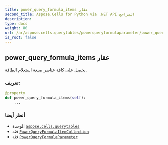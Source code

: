 ```yaml
---
title: power_query_formula_items عقار
second_title: Aspose.Cells for Python via .NET API المراجع
description:
type: docs
weight: 80
url: /ar/aspose.cells.querytables/powerqueryformulaparameter/power_query_formula_items/
is_root: false
---
```

##  power_query_formula_items عقار

يحصل على كافة عناصر صيغة استعلام الطاقة.
###  تعريف:
```python
@property
def power_query_formula_items(self):
    ...
```

###  أنظر أيضا
* الوحدة [`aspose.cells.querytables`](../../)
* فئة [`PowerQueryFormulaItemCollection`](/cells/python-net/ar/aspose.cells.querytables/powerqueryformulaitemcollection)
* فئة [`PowerQueryFormulaParameter`](/cells/python-net/ar/aspose.cells.querytables/powerqueryformulaparameter)
